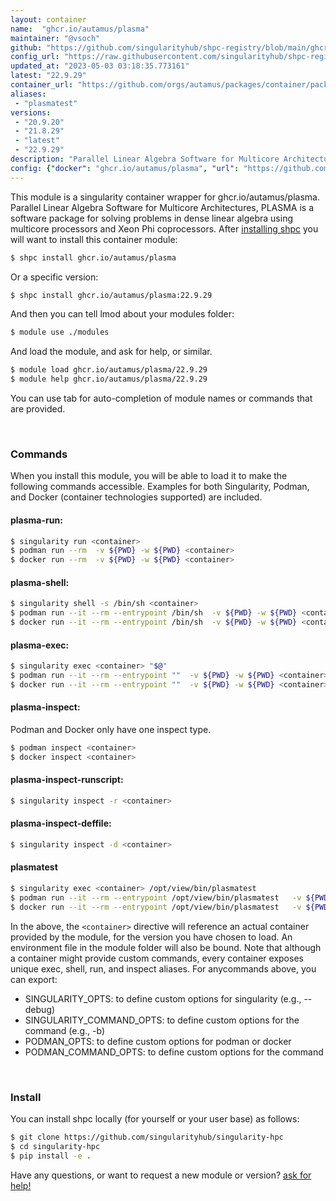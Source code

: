 ```yaml
---
layout: container
name:  "ghcr.io/autamus/plasma"
maintainer: "@vsoch"
github: "https://github.com/singularityhub/shpc-registry/blob/main/ghcr.io/autamus/plasma/container.yaml"
config_url: "https://raw.githubusercontent.com/singularityhub/shpc-registry/main/ghcr.io/autamus/plasma/container.yaml"
updated_at: "2023-05-03 03:18:35.773161"
latest: "22.9.29"
container_url: "https://github.com/orgs/autamus/packages/container/package/plasma"
aliases:
 - "plasmatest"
versions:
 - "20.9.20"
 - "21.8.29"
 - "latest"
 - "22.9.29"
description: "Parallel Linear Algebra Software for Multicore Architectures, PLASMA is a software package for solving problems in dense linear algebra using multicore processors and Xeon Phi coprocessors."
config: {"docker": "ghcr.io/autamus/plasma", "url": "https://github.com/orgs/autamus/packages/container/package/plasma", "maintainer": "@vsoch", "description": "Parallel Linear Algebra Software for Multicore Architectures, PLASMA is a software package for solving problems in dense linear algebra using multicore processors and Xeon Phi coprocessors.", "latest": {"22.9.29": "sha256:efaad7801d4a4e3da5f53cc6e5d4432e087a15f0f92385aff4986cf114d94152"}, "tags": {"20.9.20": "sha256:a4490385c99235b80515bc9f0c2e26ce236f74087df82f114665aba72668e516", "21.8.29": "sha256:0115c8cecced1fdffdadc8417a5a88cdbd887ffd487774ee80278bca2a1b0b91", "latest": "sha256:efaad7801d4a4e3da5f53cc6e5d4432e087a15f0f92385aff4986cf114d94152", "22.9.29": "sha256:efaad7801d4a4e3da5f53cc6e5d4432e087a15f0f92385aff4986cf114d94152"}, "aliases": {"plasmatest": "/opt/view/bin/plasmatest"}}
---
```


This module is a singularity container wrapper for ghcr.io/autamus/plasma.
Parallel Linear Algebra Software for Multicore Architectures, PLASMA is a software package for solving problems in dense linear algebra using multicore processors and Xeon Phi coprocessors.
After [installing shpc](#install) you will want to install this container module:


```bash
$ shpc install ghcr.io/autamus/plasma
```

Or a specific version:

```bash
$ shpc install ghcr.io/autamus/plasma:22.9.29
```

And then you can tell lmod about your modules folder:

```bash
$ module use ./modules
```

And load the module, and ask for help, or similar.

```bash
$ module load ghcr.io/autamus/plasma/22.9.29
$ module help ghcr.io/autamus/plasma/22.9.29
```

You can use tab for auto-completion of module names or commands that are provided.

<br>

### Commands

When you install this module, you will be able to load it to make the following commands accessible.
Examples for both Singularity, Podman, and Docker (container technologies supported) are included.

#### plasma-run:

```bash
$ singularity run <container>
$ podman run --rm  -v ${PWD} -w ${PWD} <container>
$ docker run --rm  -v ${PWD} -w ${PWD} <container>
```

#### plasma-shell:

```bash
$ singularity shell -s /bin/sh <container>
$ podman run --it --rm --entrypoint /bin/sh  -v ${PWD} -w ${PWD} <container>
$ docker run --it --rm --entrypoint /bin/sh  -v ${PWD} -w ${PWD} <container>
```

#### plasma-exec:

```bash
$ singularity exec <container> "$@"
$ podman run --it --rm --entrypoint ""  -v ${PWD} -w ${PWD} <container> "$@"
$ docker run --it --rm --entrypoint ""  -v ${PWD} -w ${PWD} <container> "$@"
```

#### plasma-inspect:

Podman and Docker only have one inspect type.

```bash
$ podman inspect <container>
$ docker inspect <container>
```

#### plasma-inspect-runscript:

```bash
$ singularity inspect -r <container>
```

#### plasma-inspect-deffile:

```bash
$ singularity inspect -d <container>
```


#### plasmatest

```bash
$ singularity exec <container> /opt/view/bin/plasmatest
$ podman run --it --rm --entrypoint /opt/view/bin/plasmatest   -v ${PWD} -w ${PWD} <container> -c " $@"
$ docker run --it --rm --entrypoint /opt/view/bin/plasmatest   -v ${PWD} -w ${PWD} <container> -c " $@"
```



In the above, the `<container>` directive will reference an actual container provided
by the module, for the version you have chosen to load. An environment file in the
module folder will also be bound. Note that although a container
might provide custom commands, every container exposes unique exec, shell, run, and
inspect aliases. For anycommands above, you can export:

 - SINGULARITY_OPTS: to define custom options for singularity (e.g., --debug)
 - SINGULARITY_COMMAND_OPTS: to define custom options for the command (e.g., -b)
 - PODMAN_OPTS: to define custom options for podman or docker
 - PODMAN_COMMAND_OPTS: to define custom options for the command

<br>

### Install

You can install shpc locally (for yourself or your user base) as follows:

```bash
$ git clone https://github.com/singularityhub/singularity-hpc
$ cd singularity-hpc
$ pip install -e .
```

Have any questions, or want to request a new module or version? [ask for help!](https://github.com/singularityhub/singularity-hpc/issues)